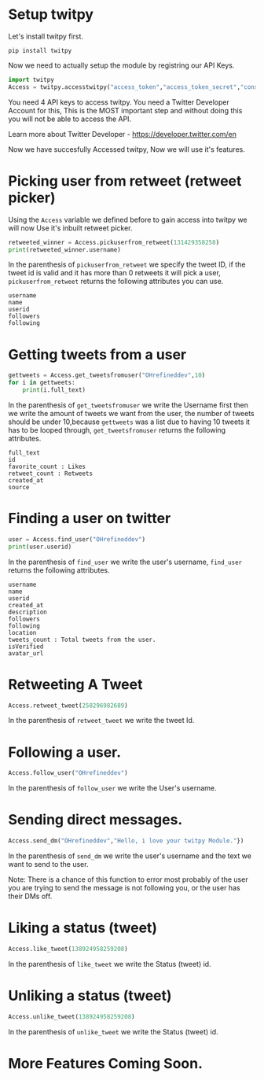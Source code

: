 # Setup twitpy
Let's install twitpy first.
```
pip install twitpy
```

Now we need to actually setup the module by registring our API Keys.

```python
import twitpy
Access = twitpy.accesstwitpy("access_token","access_token_secret","consumer_key","consumer_key_secret")
```
You need 4 API keys to access twitpy. You need a Twitter Developer Account for this, This is the MOST important step and without doing this you will not be able to access the API.

Learn more about Twitter Developer - https://developer.twitter.com/en

Now we have succesfully Accessed twitpy, Now we will use it's features.

# Picking user from retweet (retweet picker)
Using the `Access` variable we defined before to gain access into twitpy we will now Use it's inbuilt retweet picker.

```python
retweeted_winner = Access.pickuserfrom_retweet(131429358258)
print(retweeted_winner.username)
```
In the parenthesis of `pickuserfrom_retweet` we specify the tweet ID, if the tweet id is valid and it has more than 0 retweets it will pick a user, `pickuserfrom_retweet` returns the following attributes you can use.

```
username
name
userid
followers
following
```

# Getting tweets from a user
```python
gettweets = Access.get_tweetsfromuser("OHrefineddev",10)
for i in gettweets:
    print(i.full_text)
```
In the parenthesis of `get_tweetsfromuser` we write the Username first then we write the amount of tweets we want from the user, the number of tweets should be under 10,because `gettweets` was a list due to having 10 tweets it has to be looped through, `get_tweetsfromuser` returns the following attributes.

```
full_text
id
favorite_count : Likes
retweet_count : Retweets
created_at
source
```

# Finding a user on twitter
```python
user = Access.find_user("OHrefineddev")
print(user.userid)
```
In the parenthesis of `find_user` we write the user's username, `find_user` returns the following attributes.

```
username
name
userid
created_at
description
followers
following
location
tweets_count : Total tweets from the user.
isVerified
avatar_url
```
# Retweeting A Tweet
```python
Access.retweet_tweet(258296982689)
```
In the parenthesis of `retweet_tweet` we write the tweet Id.

# Following a user.
```python
Access.follow_user("OHrefineddev")
```
In the parenthesis of `follow_user` we write the User's username.

# Sending direct messages.
```python
Access.send_dm("OHrefineddev","Hello, i love your twitpy Module."})
```
In the parenthesis of `send_dm` we write the user's username and the text we want to send to the user.

Note: There is a chance of this function to error most probably of the user you are trying to send the message is not following you, or the user has their DMs off.

# Liking a status (tweet)
```python
Access.like_tweet(138924958259208) 
```
In the parenthesis of `like_tweet` we write the Status (tweet) id.

# Unliking a status (tweet)
```python
Access.unlike_tweet(138924958259208)
```
In the parenthesis of `unlike_tweet` we write the Status (tweet) id.

# More Features Coming Soon.
